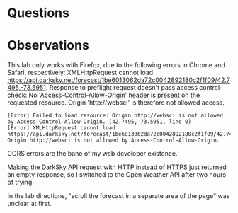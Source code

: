 # Questions

# Observations
This lab only works with Firefox, due to the following errors in Chrome and Safari, respectively:
	XMLHttpRequest cannot load https://api.darksky.net/forecast/1be6013062da72c0042892180c2f1f09/42.7495,-73.5951. Response to preflight request doesn't pass access control check: No 'Access-Control-Allow-Origin' header is present on the requested resource. Origin 'http://websci' is therefore not allowed access.
	
	[Error] Failed to load resource: Origin http://websci is not allowed by Access-Control-Allow-Origin. (42.7495,-73.5951, line 0)
	[Error] XMLHttpRequest cannot load https://api.darksky.net/forecast/1be6013062da72c0042892180c2f1f09/42.7495,-73.5951. Origin http://websci is not allowed by Access-Control-Allow-Origin.
	
CORS errors are the bane of my web developer existence.

Making the DarkSky API request with HTTP instead of HTTPS just returned an empty response, so I switched to the Open Weather API after two hours of trying.

In the lab directions, "scroll the forecast in a separate area of the page" was unclear at first.